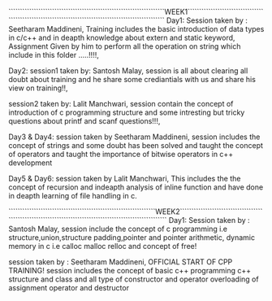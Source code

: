 ````````````````````````````````````````````````````````````````````WEEK1`````````````````````````````````````````````````````````````````````````````````````````````````````
Day1:
Session taken by : Seetharam Maddineni,
Training includes the basic introduction of data types in c/c++ and in deapth knowledge about extern and static keyword,
Assignment Given by him to perform all the operation on string which include in this folder .....!!!!,

Day2:
session1 taken by: Santosh Malay,
session is all about clearing all doubt about training and he share some crediantials with us and share his view on training!!,

session2 taken by: Lalit Manchwari,
session contain the concept of introduction of c programming structure and some intresting but tricky questions about printf and scanf questions!!!,

Day3 & Day4:
session taken by Seetharam Maddineni,
session includes the concept of strings and some doubt has been solved and taught the concept of operators and taught the importance of bitwise operators in c++ development 

Day5 & Day6:
session taken by Lalit Manchwari,
This includes the the concept of recursion and indeapth analysis of inline function and have done in deapth learning of file handling in c.


````````````````````````````````````````````````````````````````WEEK2`````````````````````````````````````````````````````````````````````````````````````````````````````````
Day1:
Session taken by : Santosh Malay,
session include the concept of c programming i.e structure,union,structure padding,pointer and pointer arithmetic, dynamic memory in c i.e calloc malloc relloc and concept of free! 

session taken by : Seetharam Maddineni,
OFFICIAL START OF CPP TRAINING!
session includes the concept of basic c++ programming c++ structure and class and all type of constructor and operator overloading of assignment operator and destructor

